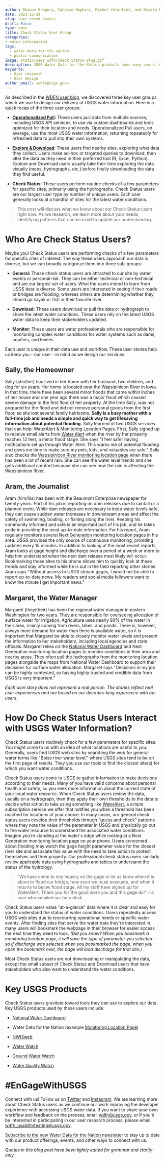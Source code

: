 ```yaml
---
author: Shawna Gregory, Candice Hopkins, Rachel Volentine, and Nicole Felts
date: 2021-12-29
slug: user_check_status
draft: False
type: post
title: Check Status User Group
categories: 
- water-information 
tags:
  - water-data-for-the-nation
  - public-communication
image: static/user_wdfn/Check Status Blog.gif
description: USGS Water Data for the Nation products have many users. Check Status users want to quickly check the status of water data, and in order to do this, they have specific needs. Check Status users have a few favorite USGS products they use; read on to find out what they are.
keywords:
  - User research
  - User design
author_email: <wdfn@usgs.gov>
---
```


As described in the [WDFN user
blog](https://waterdata.usgs.gov/blog/user_wdfn/), we discovered three
key user groups which we use to design our delivery of USGS water
information. Here is a quick recap of the three user groups:

-   **[Operationalized
    Pull](https://waterdata.usgs.gov/blog/user_operational_pull/):**
    These users pull data from multiple sources, including USGS API
    services, to use via custom dashboards and tools optimized for their
    location and needs. Operationalized Pull users, on average, use the
    most USGS water information, returning repeatedly for refreshed data
    to pull into their own systems.

-   [**Explore &
    Download**](https://waterdata.usgs.gov/blog/user_explore_download/):
    These users find nearby sites, exploring what data they collect.
    Users make ad-hoc or targeted queries to download, then alter the
    data as they need in their preferred tool (R, Excel, Python).
    Explore and Download users usually take their time exploring the
    data visually (maps, hydrographs, etc.) before finally downloading
    the data they find useful.

-   **Check Status:** These users perform routine checks of a few
    parameters for specific sites, primarily using the hydrographs.
    Check Status users are our largest user type by number of unique
    users. Each user generally looks at a handful of sites for the
    latest water conditions.

> This post will discuss what we know about our Check Status users right
> now. As we research, we learn more about your needs, identifying
> patterns that can be used to update our understanding.

# Who Are Check Status Users?

Maybe you! Check Status users are performing checks of a few parameters for
specific sites of interest. The way these users approach our data is
diverse, but we can broadly categorize them into three sub-groups:

-   **General:** These check status users are attracted to our site by
    water events or personal risk. They can be either technical or
    non-technical and are our largest set of users. What the users
    intend to learn from USGS data is diverse. Some users are interested
    in seeing if their roads or bridges are flooding, whereas others are
    determining whether they should go kayak or fish in their favorite
    river.

-   **Download:** These users download or pull the data or hydrograph to
    share the latest water conditions. These users rely on the latest
    USGS water data to keep their stakeholders updated.

-   **Monitor:** These users are water professionals who are responsible
    for monitoring complex water conditions for water systems such as
    dams, aquifers, and levees.

Each user is unique in their data use and workflow. These user stories help us keep you - our user -
in mind as we design our services.

## Sally, the Homeowner

Sally (she/her) has lived in her home with her husband, two children,
and dog for six years. Her home is located near the Wapsipinicon River
in Iowa. In that time, there have been several minor floods that came
within inches of her house and one year ago there was a major flood
which caused severe damage to the first floor of her property. At the
time Sally, was not prepared for the flood and did not remove personal
goods from the first floor, so she lost several family heirlooms. **Sally
is a busy mother with a full-time job and needs a simple and quick way
to get lifesaving information about potential flooding.** Sally learned of
two USGS services that can help: WaterAlert & Monitoring Location Pages. First, Sally signed up to receive email
alerts from [Water
Alert](https://maps.waterdata.usgs.gov/mapper/wateralert/) when the
river by her property reaches 12 feet, a minor flood stage. She says "I
feel safer having notifications set up through Water Alert. This warns
me of potential flooding and gives me time to make sure my pets, kids,
and valuables are safe." Sally also checks the [Wapsipinicon River
monitoring location
page](https://waterdata.usgs.gov/monitoring-location/05421000/#parameterCode=00065&period=P7D)
when there has been a lot of recent rain. She can see the water level
trends and she gets additional comfort because she can see how the rain is affecting
the Wapsipinicon River.

## Aram, the Journalist

Aram (him/his) has been with the Beaumont Enterprise newspaper for
twenty years. Part of his job is reporting on dam releases due to
rainfall or a planned event. While dam releases are necessary to keep
water levels safe, they can cause sudden water increases in downstream
areas and affect the safety of swimming, boating, or fishing along the
river. Keeping his community informed and safe is an important part of
his job, and he takes pride in providing the most up-to-date
information. For his report, Aram regularly monitors several [Next Generation](https://waterdata.usgs.gov/blog/realtime-pages-replacement/)
monitoring location pages in his area. USGS provides the only source of
continuous monitoring, providing updates every 15 minutes. In addition
to looking at the most recent reports, Aram looks at gage height and
discharge over a period of a week or more to help him understand when
the next dam release most likely will occur. Bookmarking those sites to
his phone allows him to quickly look at these trends and stay informed
while he is out in the field reporting other stories. Aram says "Without
access to USGS stream gages, I would not be able to report up-to-date
news. My readers and social media followers want to know the minute I get important news."

## Margaret, the Water Manager

Margaret (they/their) has been the regional water manager in eastern
Washington for two years. They are responsible for overseeing allocation
of surface water for irrigation. Agriculture uses nearly 90% of the
water in their area, mainly coming from rivers, lakes, and ponds. There
is, however, always more demand for water than there is available water,
so it is important that Margaret be able to closely monitor water levels
and present the information to her stakeholders, including local
agencies and state officials. Margaret relies on the [National Water
Dashboard](https://dashboard.waterdata.usgs.gov/app/nwd/?aoi=default)
and Next Generation monitoring location pages to monitor conditions in their area and
nearby areas. They often pull the hydrographs from the monitoring
location pages alongside the maps from National Water Dashboard to
support their decisions for surface water allocation. Margaret says
"Decisions in my job can be highly contested, so having highly trusted
and credible data from USGS is very important."

*Each user story does not represent a real person. The stories reflect real user experiences and are based on our decades-long experience with our users.*

# How Do Check Status Users Interact with USGS Water Information?

Check Status users routinely check for a few parameters for specific
sites. You might come to us with an idea of what locations are useful to
you. Generally, users find USGS web sites by searching the web for
general water terms like "Boise river water level," where USGS sites
tend to be on the first page of results. They you use our tools to find
the closest site(s) for which you want water conditions.

Check Status users come to USGS to gather information to make decisions
according to their needs. Many of you have valid concerns about
personal health and safety, so you seek more information about the current
state of your local water resource. When Check Status users review the
data, usually on a hydrograph, then they apply their own thresholds to the
data to decide what action to take using something like [WaterAlert](https://maps.waterdata.usgs.gov/mapper/wateralert/), a
simple subscription service we offer that notifies you when a threshold
has been reached for locations of your choice. 
In many cases, our
general check status users develop their thresholds through "guess and
check" patterns where they note the value of the parameter in USGS and
physically go out to the water resource to understand the associated
water conditions. Imagine you're standing at the water's edge while looking at a Next Generation monitoring location page on your phone. 
Users concerned about flooding may watch
the gage height parameter value for the closest river site and associate
this value with the need to take action to protect themselves and their
property. Our professional check status users similarly review
applicable data using hydrographs and tables to understand the status of
the hydrology.

> "We have come to rely heavily on the gage to let us know when it is
> about to flood our bridge, how soon we must evacuate, and when it
> returns to below flood stage. All my staff have signed up for
> WaterAlert. Thank you for the good work you and this gage do!" - a user who emailed our help desk

Check Status users value "at-a-glance" data where it is clear and easy
for you to understand the status of water conditions. Users
repeatedly access USGS web sites due to reoccurring operational
needs or specific water events. After finding sites that serve the water
data they're interested in, many users will bookmark the webpage in
their browser for easier access the next time they need to look. *(Did you know? When you bookmark a monitoring location page, it will save the type of parameter you selected - so if discharge was selected when you bookmarked the page, when you open the bookmark next, the page will load discharge for that site.)*

Most Check Status users are not downloading or manipulating the data,
except the small subset of Check Status and Download users that have
stakeholders who also want to understand the water conditions.

# Key USGS Products

Check Status users gravitate toward tools they can use to explore
our data. Key USGS products used by these users include:

-   [National Water
    Dashboard](https://dashboard.waterdata.usgs.gov/app/nwd/?aoi=default)

-   Water Data for the Nation (example [Monitoring Location
    Page](https://waterdata.usgs.gov/monitoring-location/08078000/#parameterCode=00065&period=P7D))

-   [NWISweb](https://waterdata.usgs.gov/nwis)

-   [Water Watch](https://waterwatch.usgs.gov/)

-   [Ground Water Watch](https://groundwaterwatch.usgs.gov/default.asp)

-   [Water Quality Watch](https://waterwatch.usgs.gov/wqwatch/)

# #EnGageWithUSGS
Connect with us! Follow us on [Twitter](https://twitter.com/USGS_water) and [Instagram](https://www.instagram.com/usgs_streamgages/).
We are learning more about Check Status users as we continue
our work improving the developer experience with accessing USGS water
data. If you want to share your own workflow and feedback on the process, email [wdfn@usgs.gov](mailto:wdfn@usgs.gov),
or if you'd be interested in participating in our user research process,
please email [wdfn_usabilitytesting@usgs.gov](mailto:wdfn_usabilitytesting@usgs.gov).

[Subscribe to the new Water Data for the Nation newsletter](https://usgs.us17.list-manage.com/subscribe?u=e9827ec090cef00a4355db5cb&id=5a8a7e2d2f) to stay up to date with our product offerings, events, and other ways to connect with us.

*Quotes in this blog post have been lightly edited for grammar and
clarity only.*

